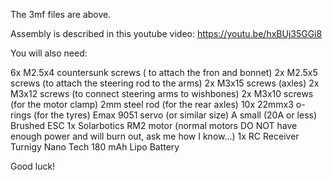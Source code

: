 The 3mf files are above.

Assembly is described in this youtube video: https://youtu.be/hxBUj35GGi8

You will also need:

6x M2.5x4 countersunk screws ( to attach the fron and bonnet)
2x M2.5x5 screws (to attach the steering rod to the arms)
2x M3x15 screws (axles)
2x M3x12 screws (to connect steering arms to wishbones)
2x M3x10 screws (for the motor clamp)
2mm steel rod (for the rear axles)
10x 22mmx3 o-rings (for the tyres)
Emax 9051 servo (or similar size)
A small (20A or less) Brushed ESC
1x Solarbotics RM2 motor (normal motors DO NOT have enough power and will burn out, ask me how I know...)
1x RC Receiver
Turnigy Nano Tech 180 mAh Lipo Battery

Good luck!
